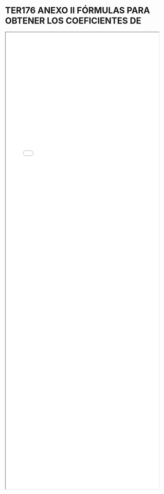 
# TER176 ANEXO II FÓRMULAS PARA OBTENER LOS COEFICIENTES DE

<iframe src="../TER176 ANEXO II FÓRMULAS PARA OBTENER LOS COEFICIENTES DE.pdf" width="100%" height="1500px"></iframe>

